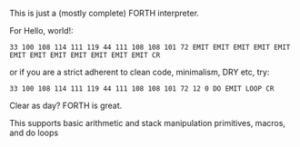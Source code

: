 This is just a (mostly complete) FORTH interpreter. 

For Hello, world!:
```
33 100 108 114 111 119 44 111 108 108 101 72 EMIT EMIT EMIT EMIT EMIT EMIT EMIT EMIT EMIT EMIT EMIT EMIT CR
```
or if you are a strict adherent to clean code, minimalism, DRY etc, try:
```
33 100 108 114 111 119 44 111 108 108 101 72 12 0 DO EMIT LOOP CR
```
Clear as day? FORTH is great. 

This supports basic arithmetic and stack manipulation primitives, macros, and do loops